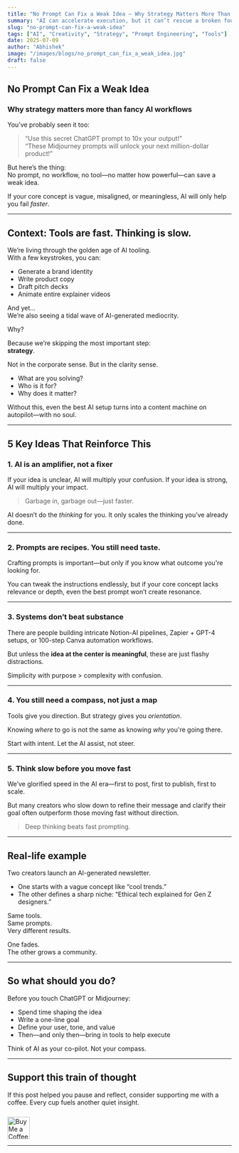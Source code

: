 ```yaml
---
title: "No Prompt Can Fix a Weak Idea — Why Strategy Matters More Than Fancy AI Workflows"
summary: "AI can accelerate execution, but it can’t rescue a broken foundation. Here's why clarity, strategy, and original thinking still lead the way."
slug: "no-prompt-can-fix-a-weak-idea"
tags: ["AI", "Creativity", "Strategy", "Prompt Engineering", "Tools"]
date: 2025-07-09
author: "Abhishek"
image: "/images/blogs/no_prompt_can_fix_a_weak_idea.jpg"
draft: false
---
```


## No Prompt Can Fix a Weak Idea  
### Why strategy matters more than fancy AI workflows

You’ve probably seen it too:

> “Use this secret ChatGPT prompt to 10x your output!”  
> “These Midjourney prompts will unlock your next million-dollar product!”

But here’s the thing:  
No prompt, no workflow, no tool—no matter how powerful—can save a weak idea.

If your core concept is vague, misaligned, or meaningless, AI will only help you fail *faster*.

---

## Context: Tools are fast. Thinking is slow.

We’re living through the golden age of AI tooling.  
With a few keystrokes, you can:
- Generate a brand identity
- Write product copy
- Draft pitch decks
- Animate entire explainer videos

And yet...  
We’re also seeing a tidal wave of AI-generated mediocrity.

Why?

Because we’re skipping the most important step:  
**strategy**.

Not in the corporate sense. But in the clarity sense.  
- What are you solving?
- Who is it for?
- Why does it matter?

Without this, even the best AI setup turns into a content machine on autopilot—with no soul.

---

## 5 Key Ideas That Reinforce This

### 1. AI is an amplifier, not a fixer

If your idea is unclear, AI will multiply your confusion.
If your idea is strong, AI will multiply your impact.

> Garbage in, garbage out—just faster.

AI doesn’t do the *thinking* for you. It only scales the thinking you’ve already done.

---

### 2. Prompts are recipes. You still need taste.

Crafting prompts is important—but only if you know what outcome you're looking for.

You can tweak the instructions endlessly, but if your core concept lacks relevance or depth, even the best prompt won’t create resonance.

---

### 3. Systems don’t beat substance

There are people building intricate Notion-AI pipelines, Zapier + GPT-4 setups, or 100-step Canva automation workflows.

But unless the **idea at the center is meaningful**, these are just flashy distractions.

Simplicity with purpose > complexity with confusion.

---

### 4. You still need a compass, not just a map

Tools give you direction. But strategy gives you *orientation*.

Knowing *where* to go is not the same as knowing *why* you're going there.

Start with intent. Let the AI assist, not steer.

---

### 5. Think slow before you move fast

We’ve glorified speed in the AI era—first to post, first to publish, first to scale.

But many creators who slow down to refine their message and clarify their goal often outperform those moving fast without direction.

> Deep thinking beats fast prompting.

---

## Real-life example

Two creators launch an AI-generated newsletter.

- One starts with a vague concept like “cool trends.”
- The other defines a sharp niche: “Ethical tech explained for Gen Z designers.”

Same tools.  
Same prompts.  
Very different results.

One fades.  
The other grows a community.

---

## So what should you do?

Before you touch ChatGPT or Midjourney:
- Spend time shaping the idea
- Write a one-line goal
- Define your user, tone, and value
- Then—and only then—bring in tools to help execute

Think of AI as your co-pilot. Not your compass.

---

## Support this train of thought

If this post helped you pause and reflect, consider supporting me with a coffee. Every cup fuels another quiet insight.

<a href="https://buymeacoffee.com/abhisheksawant" target="_blank" rel="noopener">
  <img src="/images/buttons/yellow-button.png" alt="Buy Me a Coffee" style="height: 50px; margin-top: 10px;" />
</a>

---

